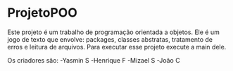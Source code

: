 # ProjetoPOO

Este projeto é um trabalho de programação orientada a objetos.
Ele é um jogo de texto que envolve: packages, classes abstratas, tratamento de erros e leitura de arquivos.
Para executar esse projeto execute a main dele.

Os criadores são:
-Yasmin S
-Henrique F
-Mizael S
-João C
